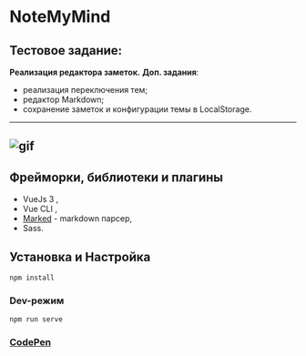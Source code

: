 # NoteMyMind
## Тестовое задание:
__Реализация редактора заметок.__
__Доп. задания__:
 - реализация переключения тем;
 - редактор Markdown;
 - сохранение заметок и конфигурации темы в LocalStorage.
---
![gif](https://user-images.githubusercontent.com/38442573/116130276-b6326b80-a6d3-11eb-8105-29ec227384f1.gif)
---
## Фрейморки, библиотеки и плагины
- VueJs 3 , 
- Vue CLI ,
- [Marked](https://github.com/markedjs/marked) -  markdown парсер,
- Sass.

## Установка и Настройка

```
npm install
```

### Dev-режим


```
npm run serve
```
### [CodePen](https://codepen.io/morkamee/project/full/ArGqyp)
